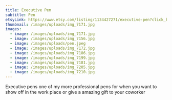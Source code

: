 ```yaml
---
title: Executive Pen
subtitle: Pen
etsyLink: https://www.etsy.com/listing/1134427271/executive-pen?click_key=9e6e7674502e169db1c4fc66a19bf56324418016%3A1134427271&click_sum=1657975f&ref=shop_home_active_5&frs=1
thumbnail: /images/uploads/img_7171.jpg
images:
  - image: /images/uploads/img_7171.jpg
  - image: /images/uploads/img_7156.jpg
  - image: /images/uploads/pen.jpeg
  - image: /images/uploads/img_7172.jpg
  - image: /images/uploads/img_7186.jpg
  - image: /images/uploads/img_7199.jpg
  - image: /images/uploads/img_7181.jpg
  - image: /images/uploads/img_7205.jpg
  - image: /images/uploads/img_7210.jpg
---
```

<!--StartFragment-->

Executive pens one of my more professional pens for when you want to show off in the work place or give a amazing gift to your coworker

<!--EndFragment-->